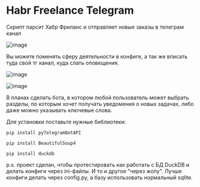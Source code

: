 # Habr Freelance Telegram
Скрипт парсит Хабр Фриланс и отправляет новые заказы в телеграм канал

![image](https://user-images.githubusercontent.com/130507972/232136344-fbcaa884-0eda-4cd2-a8c9-f39c801439b3.png)

Вы можете поменять сферу деятельности в конфиге, а так же вписать туда свой тг канал, куда слать оповещения.

![image](https://user-images.githubusercontent.com/130507972/232136056-d48af87c-81b8-441d-9f70-1598c3539e78.png)

![image](https://user-images.githubusercontent.com/130507972/232136207-648d0830-a1fa-4f5a-9f35-f5941a84278a.png)


В планах сделать бота, в котором любой пользователь может выбрать разделы, по которым хочет получать уведомения о новых задачах, либо даже можно указывать ключевые слова.

Для установки поставьте нужныe библиотеки:

<code>pip install pyTelegramBotAPI</code>

<code>pip install BeautifulSoup4</code>

<code>pip install duckdb</code>


p.s. проект сделан, чтобы протестировать как работать с БД DuckDB и делать конфиги через ini-файлы. И то и другое "через жопу". Лучше конфиги делать через config.py, а базу использовать нормальный sqlite.
